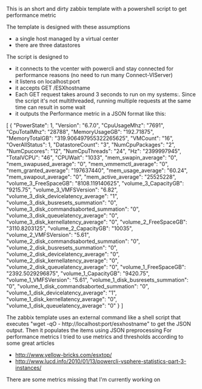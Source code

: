 This is an short and dirty zabbix template with a powershell script to get performance metric

The template is designed with these assumptions
- a single host managed by a virtual center
- there are three datastores

The script is designed to 
- it connects to the vcenter with powercli and stay connected for performance reasons (no need to run many Connect-VIServer)
- it listens on localhost:port 
- it accepts GET /ESXhostname 
- Each GET request takes around 3 seconds to run on my systems:. Since the script it's not multithreaded, running multiple requests at the same time can result in some wait
- it outputs the Performance metric in a JSON format like this:
	
[
  {
    "PowerState": 1,
    "Version": "6.7.0",
    "CpuUsageMhz": "7691",
    "CpuTotalMhz": "28788",
    "MemoryUsageGB": "192.71875",
    "MemoryTotalGB": "319.906497955322265625",
    "VMCount": "16",
    "OverAllStatus": 1,
    "DatastoreCount": "3",
    "NumCpuPackages": "2",
    "NumCpucores": "12",
    "NumCpuThreads": "24",
    "Hz": "2399997945",
    "TotalVCPU": "46",
    "CPUWait": "1033",
    "mem_swapin_average": "0",
    "mem_swapused_average": "0",
    "mem_vmmemctl_average": "0",
    "mem_granted_average": "197637440",
    "mem_usage_average": "60.24",
    "mem_swapout_average": "0",
    "mem_active_average": "25525228",
    "volume_3_FreeSpaceGB": "8108.119140625",
    "volume_3_CapacityGB": "9215.75",
    "volume_3_VMFSVersion": "6.82",
    "volume_3_disk_devicelatency_average": "1",
    "volume_3_disk_busresets_summation": "0",
    "volume_3_disk_commandsaborted_summation": "0",
    "volume_3_disk_queuelatency_average": "0",
    "volume_3_disk_kernellatency_average": "0",
    "volume_2_FreeSpaceGB": "3110.8203125",
    "volume_2_CapacityGB": "10035",
    "volume_2_VMFSVersion": "5.61",
    "volume_2_disk_commandsaborted_summation": "0",
    "volume_2_disk_busresets_summation": "0",
    "volume_2_disk_devicelatency_average": "0",
    "volume_2_disk_kernellatency_average": "0",
    "volume_2_disk_queuelatency_average": "0",
    "volume_1_FreeSpaceGB": "2392.5029296875",
    "volume_1_CapacityGB": "9420.75",
    "volume_1_VMFSVersion": "5.61",
    "volume_1_disk_busresets_summation": "0",
    "volume_1_disk_commandsaborted_summation": "0",
    "volume_1_disk_devicelatency_average": "1",
    "volume_1_disk_kernellatency_average": "0",
    "volume_1_disk_queuelatency_average": "0"
  }
]

 
  
The zabbix template uses an external command like a shell script that executes "wget -qO - http://localhost:port/esxhostname" to get the JSON output.
Then it populates the items using JSON preprocessing
For performance metrics I tried to use metrics and thresholds according to some great articles
- http://www.yellow-bricks.com/esxtop/
- http://www.lucd.info/2010/01/13/powercli-vsphere-statistics-part-3-instances/

There are some metrics missing that I'm currently working on
  
